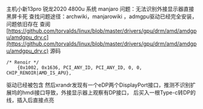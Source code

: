 主机小新13pro 锐龙2020 4800u
系统 manjaro
问题：无法识别外接显示器直接黑屏卡死
查找问题途径：archwiki，manjarowiki ，admgpu驱动已经完全安装，问题依旧存在
查阅[https://github.com/torvalds/linux/blob/master/drivers/gpu/drm/amd/amdgpu/amdgpu_drv.c](https://github.com/torvalds/linux/blob/master/drivers/gpu/drm/amd/amdgpu/amdgpu_drv.c)
 源码
```
/* Renoir */
	{0x1002, 0x1636, PCI_ANY_ID, PCI_ANY_ID, 0, 0, CHIP_RENOIR|AMD_IS_APU}, 
```
驱动已经被包含
然后xrandr发现有一个eDP两个DisplayPort接口，推测不识别扩展坞的hmdi接口导致，外接显示器上观察有DP接口，
后买入一根Type-c转DP的线，插入后直接点亮
